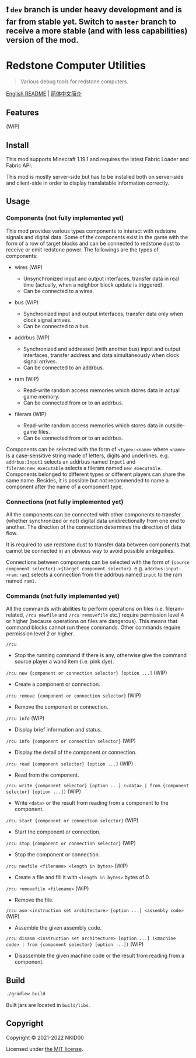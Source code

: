 ## ❗ `dev` branch is under heavy development and is far from stable yet. Switch to `master` branch to receive a more stable (and with less capabilities) version of the mod.

# Redstone Computer Utilities

> Various debug tools for redstone computers.

[English README](./README.md) | [简体中文简介](./README.zh_cn.md)

## Features

(WIP)

<!-- - Use easy-to-debug files outside the game as RAMs for your redstone computers
- Adjustable bus sizes from 1 to 64 bits and shapes from horizontal, vertical ~~to even sloping lines~~(WIP)
- Different RAM types (read-only and write-only) as well as different clock types (positive, negative and dual edge triggering)
- Set-up instructions that are user-friendly
- Built-in English and 简体中文 (Simplified Chinese) translation -->

## Install

This mod supports Minecraft 1.19.1 and requires the latest Fabric Loader and Fabric API.

This mod is mostly server-side but has to be installed both on server-side and client-side in order to display translatable information correctly.

## Usage

### Components (not fully implemented yet)

This mod provides various types components to interact with redstone signals and digital data. Some of the components exist in the game with the form of a row of target blocks and can be connected to redstone dust to receive or emit redstone power. The followings are the types of components:

- wires (WIP)
  - Unsynchronized input and output interfaces, transfer data in real time (actually, when a neighbor block update is triggered).
  - Can be connected to a wires.

- bus (WIP)
  - Synchronized input and output interfaces, transfer data only when clock signal arrives.
  - Can be connected to a bus.

- addrbus (WIP)
  - Synchronized and addressed (with another bus) input and output interfaces, transfer address and data simultaneously when clock signal arrives.
  - Can be connected to an addrbus.

- ram (WIP)
  - Read-write random access memories which stores data in actual game memory.
  - Can be connected from or to an addrbus.

- fileram (WIP)
  - Read-write random access memories which stores data in outside-game files.
  - Can be connected from or to an addrbus.

Components can be selected with the form of `<type>:<name>` where `<name>` is a case-sensitive string made of letters, digits and underlines. e.g. `addrbus:Input1` selects an addrbus named `Input1` and `fileram:new_executable` selects a fileram named `new_executable`. Components belonged to different types or different players can share the same name. Besides, it is possible but not recommended to name a component after the name of a component type.

### Connections (not fully implemented yet)

All the components can be connected with other components to transfer (whether synchronized or not) digital data unidirectionally from one end to another. The direction of the connection determines the direction of data flow.

It is required to use redstone dust to transfer data between components that cannot be connected in an obvious way to avoid possible ambiguities.

Connections between components can be selected with the form of `{source component selector}->{target component selector}`. e.g. `addrbus:input->ram:ram1` selects a connection from the addrbus named `input` to the ram named `ram1`.

### Commands (not fully implemented yet)

All the commands with abilities to perform operations on files (i.e. fileram-related, `/rcu newfile` and `/rcu removefile` etc.) require permission level 4 or higher (because operations on files are dangerous). This means that command blocks cannot run these commands. Other commands require permission level 2 or higher.

`/rcu`
- Stop the running command if there is any, otherwise give the command source player a wand item (i.e. pink dye).

`/rcu new {component or connection selector} [option ...]` (WIP)
- Create a component or connection.

`/rcu remove {component or connection selector}` (WIP)
- Remove the component or connection.

`/rcu info` (WIP)
- Display brief information and status.

`/rcu info {component or connection selector}` (WIP)
- Display the detail of the component or connection.

`/rcu read {component selector} [option ...]` (WIP)
- Read from the component.

`/rcu write {component selector} [option ...] (<data> | from {component selector} [option ...])` (WIP)
- Write `<data>` or the result from reading from a component to the component.

`/rcu start {component or connection selector}` (WIP)
- Start the component or connection.

`/rcu stop {component or connection selector}` (WIP)
- Stop the component or connection.

`/rcu newfile <filename> <length in bytes>` (WIP)
- Create a file and fill it with `<length in bytes>` bytes of 0.

`/rcu removefile <filename>` (WIP)
- Remove the file.

`/rcu asm <instruction set architecture> [option ...] <assembly code>` (WIP)
- Assemble the given assembly code.

`/rcu disasm <instruction set architecture> [option ...] (<machine code> | from {component selector} [option ...])` (WIP)
- Disassemble the given machine code or the result from reading from a component.

## Build

```sh
./gradlew build
```

Built jars are located in `build/libs`.

## Copyright

Copyright © 2021-2022 NKID00

Licensed under [the MIT license](./LICENSE).
